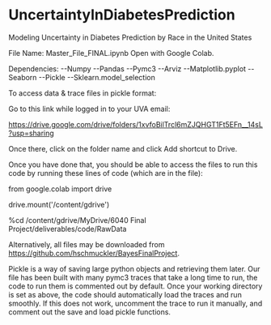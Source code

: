 # UncertaintyInDiabetesPrediction
Modeling Uncertainty in Diabetes Prediction by Race in the United States


File Name: Master_File_FINAL.ipynb
Open with Google Colab. 

Dependencies: 
--Numpy
--Pandas
--Pymc3
--Arviz
--Matplotlib.pyplot
--Seaborn
--Pickle
--Sklearn.model_selection

To access data & trace files in pickle format: 

Go to this link while logged in to your UVA email:

https://drive.google.com/drive/folders/1xvfoBilTrcl6mZJQHGT1Ft5EFn__14sL?usp=sharing 

Once there, click on the folder name and click Add shortcut to Drive. 

Once you have done that, you should be able to access the files to run this code by running these lines of code (which are in the file): 

from google.colab import drive

drive.mount('/content/gdrive')

%cd /content/gdrive/MyDrive/6040 Final Project/deliverables/code/RawData

Alternatively, all files may be downloaded from https://github.com/hschmuckler/BayesFinalProject. 


Pickle is a way of saving large python objects and retrieving them later. Our file has been built with many pymc3 traces that take a long time to run, the code to run them is commented out by default. Once your working directory is set as above, the code should automatically load the traces and run smoothly. If this does not work, uncomment the trace to run it manually, and comment out the save and load pickle functions. 
